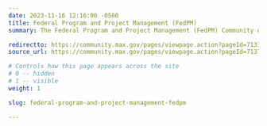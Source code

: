 ```yaml
---
date: 2023-11-16 12:16:00 -0500
title: Federal Program and Project Management (FedPM)
summary: The Federal Program and Project Management (FedPM) Community of Practice is the central source for the sharing of program and project management expertise across the entire federal government.

redirectto: https://community.max.gov/pages/viewpage.action?pageId=713787996
source_url: https://community.max.gov/pages/viewpage.action?pageId=713787996

# Controls how this page appears across the site
# 0 -- hidden
# 1 -- visible
weight: 1

slug: federal-program-and-project-management-fedpm

---
```

